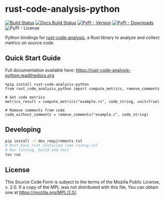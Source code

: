# rust-code-analysis-python
[![Build Status](https://img.shields.io/github/actions/workflow/status/luigig44/rust-code-analysis-python/release.yml)](https://github.com/luigig44/rust-code-analysis-python)
[![Docs Build Status](https://readthedocs.org/projects/rust-code-analysis-python/badge/)](https://rust-code-analysis-python.readthedocs.org)
[![PyPI - Version](https://img.shields.io/pypi/v/rust-code-analysis-python)](https://pypi.org/project/rust-code-analysis-python)
[![PyPI - Downloads](https://img.shields.io/pypi/dm/rust-code-analysis-python)](https://pypistats.org/packages/rust-code-analysis-python)
![PyPI - License](https://img.shields.io/pypi/l/rust-code-analysis-python)

Python bindings for [rust-code-analysis](https://github.com/mozilla/rust-code-analysis), a Rust library to analyze and collect metrics on source code.


## Quick Start Guide

Full documentation available here: https://rust-code-analysis-python.readthedocs.org

```IPython Notebook
%pip install rust-code-analysis-python
from rust_code_analysis_python import compute_metrics, remove_comments

# Get code metrics
metrics_result = compute_metrics("example.rs", code_string, unit=True)

# Remove comments from code
code_without_comments = remove_comments("example.c", code_string)
```

## Developing

```bash
pip install -r dev_requirements.txt
# Must have rust installed (see rustup.rs)
# Run linting, build and test
tox run
```

## License

This Source Code Form is subject to the terms of the Mozilla Public License, v. 2.0. If a copy of the MPL was not distributed with this file, You can obtain one at https://mozilla.org/MPL/2.0/. 